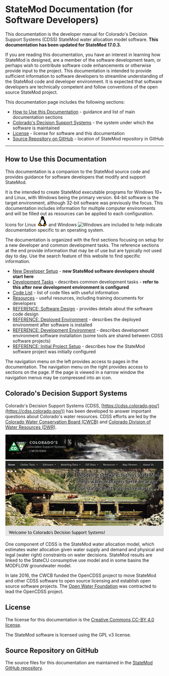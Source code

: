 # StateMod Documentation (for Software Developers) #

This documentation is the developer manual for Colorado's Decision Support Systems (CDSS) StateMod water allocation model software.
**This documentation has been updated for StateMod 17.0.3.**

If you are reading this documentation, you have an interest in learning how StateMod is designed,
are a member of the software development team,
or perhaps wish to contribute software code enhancements or otherwise provide input to the project.
This documentation is intended to provide sufficient information to software developers
to streamline understanding of the StateMod code and developer environment.
It is expected that software developers are technically competent and
follow conventions of the open source StateMod project.

This documentation page includes the following sections:

* [How to Use this Documentation](#how-to-use-this-documentation) - guidance and list of main documentation sections
* [Colorado's Decision Support Systems](#colorados-decision-support-systems) - the system under which the software is maintained
* [License](#license) - license for software and this documentation
* [Source Repository on GitHub](#source-repository-on-github) - location of StateMod repository in GitHub

------------

## How to Use this Documentation ##

This documentation is a companion to the StateMod source code and provides guidance for
software developers that modify and support StateMod.

It is the intended to create StateMod executable programs for Windows 10+ and Linux, with Windows being the primary version.
64-bit software is the target environment, although 32-bit software was previously the focus.
This documentation includes information for multiple computer environments and will be filled out as resources can be applied to each configuration.
Icons for Linux ![Linux](images/linux-32.png) and Windows ![Windows](images/windows-32.ico) are included to help indicate documentation
specific to an operating system.

The documentation is organized with the first sections focusing on setup for a new developer and common development tasks.
The reference sections at the end provide information that may be of use but are typically not used day to day.
Use the search feature of this website to find specific information.

* [New Developer Setup](dev-new/overview/) - **new StateMod software developers should start here**
* [Development Tasks](dev-tasks/overview/) - describes common development tasks - **refer to this after new development environment is configured**
* [Code List](code-list/code-list) - list of code files with useful information
* [Resources](resources/resources) - useful resources, including training documents for developers
* [REFERENCE: Software Design](software-design/overview/) - provides details about the software code design
* [REFERENCE: Deployed Environment](deployed-env/overview/) - describes the deployed environment after software is installed
* [REFERENCE: Development Environment](dev-env/overview/) - describes development environment software installation (some tools are shared between CDSS software projects)
* [REFERENCE: Initial Project Setup](project-init/overview/) - describes how the StateMod software project was initially configured

The navigation menu on the left provides access to pages in the documentation.
The navigation menu on the right provides access to sections on the page.
If the page is viewed in a narrow window the navigation menus may be compressed into an icon.

## Colorado's Decision Support Systems ##

Colorado's Decision Support Systems (CDSS, [https://cdss.colorado.gov/](https://cdss.colorado.gov/))
has been developed to answer important questions about Colorado's water resources.
CDSS efforts are led by the [Colorado Water Conservation Board (CWCB)](https://cwcb.colorado.gov/)
and [Colorado Division of Water Resources (DWR)](https://dwr.colorado.gov/).

![CDSS Website](index-images/CDSS-website.png)

One component of CDSS is the StateMod water allocation model, which estimates water allocation given water supply and demand and
physical and legal (water right) constraints on water decisions.
StateMod results are linked to the StateCU consumptive use model and in some basins the MODFLOW groundwater model.

In late 2016, the CWCB funded the OpenCDSS project to move StateMod and other CDSS software to open source licensing
and establish open source software projects.
The [Open Water Foundation](https://openwaterfoundation.org) was contracted to lead the OpenCDSS project.

## License ##

The license for this documentation is the [Creative Commons CC-BY 4.0 license](https://creativecommons.org/licenses/by/4.0/).

The StateMod software is licensed using the GPL v3 license.

## Source Repository on GitHub ##

The source files for this documentation are maintained in the
[StateMod GitHub repository](https://github.com/OpenCDSS/cdss-app-statemod-fortran-doc-dev).
